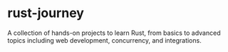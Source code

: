 # rust-journey
A collection of hands-on projects to learn Rust, from basics to advanced topics including web development, concurrency, and integrations.
